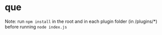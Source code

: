 que
===

Note: run `npm install` in the root and in each plugin folder (in /plugins/*) before running `node index.js`